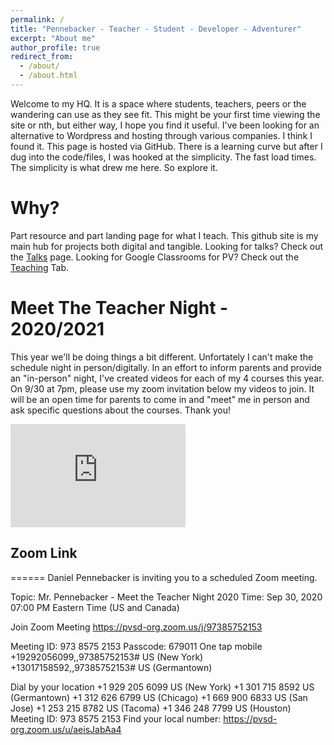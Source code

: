 ```yaml
---
permalink: /
title: "Pennebacker - Teacher - Student - Developer - Adventurer"
excerpt: "About me"
author_profile: true
redirect_from: 
  - /about/
  - /about.html
---
```


Welcome to my HQ. It is a space where students, teachers, peers or the wandering can use as they see fit. This might be your first time viewing the site or nth, but either way, I hope you find it useful. I've been looking for an alternative to Wordpress and hosting through various companies. I think I found it. This page is hosted via GitHub. There is a learning curve but after I dug into the code/files, I was hooked at the simplicity. The fast load times. The simplicity is what drew me here. So explore it. 



Why?
======
Part resource and part landing page for what I teach. This github site is my main hub for projects both digital and tangible. 
Looking for talks? Check out the <a href="https://dpennebacker.github.io/talks/">Talks</a> page. Looking for Google Classrooms for PV? Check out the <a href="https://dpennebacker.github.io/teaching/">Teaching</a> Tab. 

Meet The Teacher Night - 2020/2021
======

This year we'll be doing things a bit different. Unfortately I can't make the schedule night in person/digitally. In an effort to inform parents and provide an "in-person" night, I've created videos for each of my 4 courses this year. On 9/30 at 7pm, please use my zoom invitation below my videos to join. It will be an open time for parents to come in and "meet" me in person and ask specific questions about the courses. Thank you!

<iframe width="280" height="165" src="https://www.youtube.com/embed/JR2eOB_WRbY" frameborder="0" allow="accelerometer; autoplay; clipboard-write; encrypted-media; gyroscope; picture-in-picture" allowfullscreen></iframe>


<h2>Zoom Link</h2>
======
Daniel Pennebacker is inviting you to a scheduled Zoom meeting.

Topic: Mr. Pennebacker - Meet the Teacher Night 2020
Time: Sep 30, 2020 07:00 PM Eastern Time (US and Canada)

Join Zoom Meeting
<a href="https://pvsd-org.zoom.us/j/97385752153">https://pvsd-org.zoom.us/j/97385752153</a>

Meeting ID: 973 8575 2153
Passcode: 679011
One tap mobile
+19292056099,,97385752153# US (New York)
+13017158592,,97385752153# US (Germantown)

Dial by your location
        +1 929 205 6099 US (New York)
        +1 301 715 8592 US (Germantown)
        +1 312 626 6799 US (Chicago)
        +1 669 900 6833 US (San Jose)
        +1 253 215 8782 US (Tacoma)
        +1 346 248 7799 US (Houston)
Meeting ID: 973 8575 2153
Find your local number: <a href="https://pvsd-org.zoom.us/u/aeisJabAa4">https://pvsd-org.zoom.us/u/aeisJabAa4</a>


